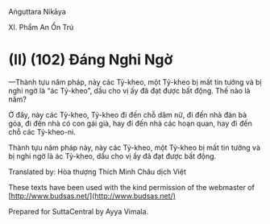  

Aṅguttara Nikāya

XI. Phẩm An Ổn Trú

# (II) (102) Ðáng Nghi Ngờ

—Thành tựu năm pháp, này các Tỷ-kheo, một Tỷ-kheo bị mất tin tưởng và bị nghi ngờ là “ác Tỷ-kheo”, dầu cho vị ấy đã đạt được bất động. Thế nào là năm?

Ở đây, này các Tỷ-kheo, Tỷ-kheo đi đến chỗ dâm nữ, đi đến nhà đàn bà góa, đi đến nhà có con gái già, hay đi đến nhà các hoạn quan, hay đi đến chỗ các Tỷ-kheo-ni.

Thành tựu năm pháp này, này các Tỷ-kheo, một Tỷ-kheo bị mất tin tưởng và bị nghi ngờ là ác Tỷ-kheo, dầu cho vị ấy đã đạt được bất động.

Translated by: Hòa thượng Thích Minh Châu dịch Việt

These texts have been used with the kind permission of the webmaster of [http://www.budsas.net/](http://www.budsas.net/)

Prepared for SuttaCentral by Ayya Vimala.